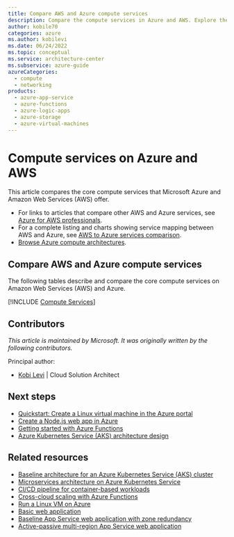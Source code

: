 ```yaml
---
title: Compare AWS and Azure compute services
description: Compare the compute services in Azure and AWS. Explore the differences in virtual machines, containers, and serverless technologies.
author: kobile70
categories: azure
ms.author: kobilevi
ms.date: 06/24/2022
ms.topic: conceptual
ms.service: architecture-center
ms.subservice: azure-guide
azureCategories:
  - compute
  - networking
products:
  - azure-app-service
  - azure-functions
  - azure-logic-apps
  - azure-storage
  - azure-virtual-machines
---
```


# Compute services on Azure and AWS

This article compares the core compute services that Microsoft Azure and Amazon Web Services (AWS) offer.

- For links to articles that compare other AWS and Azure services, see [Azure for AWS professionals](index.md).
- For a complete listing and charts showing service mapping between AWS and Azure, see [AWS to Azure services comparison](services.md).
- [Browse Azure compute architectures](/azure/architecture/browse/?azure_categories=compute).

## Compare AWS and Azure compute services

The following tables describe and compare the core compute services on Amazon Web Services (AWS) and Azure.

[!INCLUDE [Compute Services](../../includes/aws/compute.md)]

## Contributors

*This article is maintained by Microsoft. It was originally written by the following contributors.*

Principal author:

* [Kobi Levi](https://www.linkedin.com/in/kobi-levi) | Cloud Solution Architect

## Next steps

- [Quickstart: Create a Linux virtual machine in the Azure portal](/azure/virtual-machines/linux/quick-create-portal)
- [Create a Node.js web app in Azure](/azure/app-service/app-service-web-get-started-nodejs)
- [Getting started with Azure Functions](/azure/azure-functions/functions-create-first-azure-function)
- [Azure Kubernetes Service (AKS) architecture design](/azure/architecture/reference-architectures/containers/aks-start-here)

## Related resources

- [Baseline architecture for an Azure Kubernetes Service (AKS) cluster](/azure/architecture/reference-architectures/containers/aks/baseline-aks)
- [Microservices architecture on Azure Kubernetes Service](../reference-architectures/containers/aks-microservices/aks-microservices.yml)
- [CI/CD pipeline for container-based workloads](../guide/aks/aks-cicd-github-actions-and-gitops.yml)
- [Cross-cloud scaling with Azure Functions](../solution-ideas/articles/cross-cloud-scaling.yml)
- [Run a Linux VM on Azure](../reference-architectures/n-tier/linux-vm.yml)
- [Basic web application](../web-apps/app-service/architectures/basic-web-app.yml)
- [Baseline App Service web application with zone redundancy](../web-apps/app-service/architectures/baseline-zone-redundant.yml)
- [Active-passive multi-region App Service web application](../web-apps/app-service/architectures/multi-region.yml)
